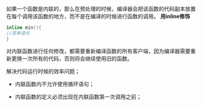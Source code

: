 
如果一个函数是内联的，那么在预处理的时候，编译器会把该函数的代码副本放置在每个调用该函数的地方，而不是在编译的时候进行函数的调用。
**用inline修饰**
```c++
inline min(){
//简单语句
}
```
对内联函数进行任何修改，都需要重新编译函数的所有客户端，因为编译器需要重新更换一次所有的代码，否则将会继续使用旧的函数。

解决代码运行时候的效率问题；

- 内联函数内不允许使用循环语句；

- 内联函数的定义必须出现在内联函数第一次调用之前；